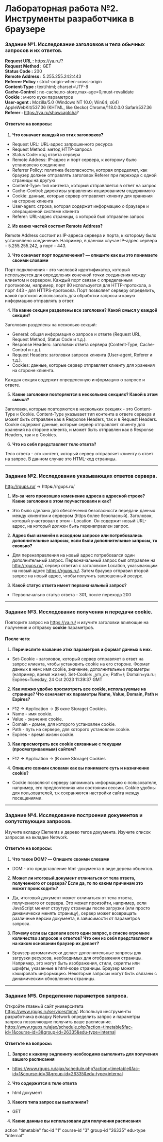 # Лабораторная работа №2. Инструменты разработчика в браузере

### Задание №1. Исследование заголовков и тела обычных запросов и их ответов.

**Request URL :** https://ya.ru/?  
**Request Method :** GET  
**Status Code :** 200  
**Remote Address :** 5.255.255.242:443  
**Referrer Policy :** strict-origin-when-cross-origin  
**Content-Type :** text/html; charset=UTF-8  
**Cache-Control :** no-cache,no-store,max-age=0,must-revalidate  
**Cookie :** много куки параметров  
**User-agent :** Mozilla/5.0 (Windows NT 10.0; Win64; x64) AppleWebKit/537.36 (KHTML, like Gecko) Chrome/118.0.0.0 Safari/537.36  
**Referer :** https://ya.ru/showcaptcha?

#### Ответьте на вопросы:
1. **Что означает каждый из этих заголовков?**
- Request URL: URL-адрес запрошенного ресурса
- Request Method: метод HTTP-запроса 
- Status Code: код ответа сервера
- Remote Address: IP-адрес и порт сервера, к которому было установлено соединение
- Referrer Policy: политика безопасности, которая определяет, как браузер должен отправлять заголовок Referer при переходе с одной страницы на другую
- Content-Type: тип контента, который отправляется в ответ на запрос
- Cache-Control: директивы управления кэшированием содержимого
- Cookie: данные, которые сервер отправляет клиенту для хранения на стороне клиента
- User-agent: строка, которая содержит информацию о браузере и операционной системе клиента
- Referer: URL-адрес страницы, с которой был отправлен запрос

2. **Из каких частей состоит Remote Address?**

Remote Address состоит из IP-адреса сервера и порта, к которому было установлено соединение. Например, в данном случае IP-адрес сервера - 5.255.255.242, а порт - 443.

3. **Что означает порт подключения? — опишите как вы это понимаете своими словами**

Порт подключения - это числовой идентификатор, который используется для определения конечной точки соединения между клиентом и сервером. Каждый порт связан с определенным протоколом, например, порт 80 используется для HTTP-протокола, а порт 443 - для HTTPS-протокола. Порт позволяет серверу определить, какой протокол использовать для обработки запроса и какую информацию отправлять в ответ.

4. **На какие секции разделены все заголовки? Какой смысл у каждой секции?**

Заголовки разделены на несколько секций:

- General: общая информация о запросе и ответе (Request URL, Request Method, Status Code и т.д.).
- Response Headers: заголовки ответа сервера (Content-Type, Cache-Control и т.д.).
- Request Headers: заголовки запроса клиента (User-agent, Referer и т.д.).
- Cookies: данные, которые сервер отправляет клиенту для хранения на стороне клиента.

Каждая секция содержит определенную информацию о запросе и ответе.

5. **Какие заголовки повторяются в нескольких секциях? Какой в этом смысл?**

Заголовки, которые повторяются в нескольких секциях - это Content-Type и Cookie. Content-Type указывает тип контента в ответе сервера и может быть отправлен как в Response Headers, так и в Request Headers. Cookie содержит данные, которые сервер отправляет клиенту для хранения на стороне клиента, и может быть отправлен как в Response Headers, так и в Cookies.

6. **Что из себя представляет тело ответа?**

Тело ответа - это контент, который сервер отправляет клиенту в ответ на запрос. В данном случае это HTML-код страницы.

------------

### Задание №2. Исследование указывающих ответов сервера.
http://rgups.ru/ -> http**s**://rgups.ru/
1. **Из-за чего произошло изменение адреса в адресной строке? Какие заголовки в этом поучаствовали и как?**
- Это было сделано для обеспечения безопасности передачи данных между клиентом и сервером (https более безопасный). Заголовок, который участвовал в этом - Location. Он содержит новый URL-адрес, на который должен быть перенаправлен запрос.
2. **Адрес был изменён в исходном запросе или потребовались дополнительные запросы, если были дополнительные запросы, то сколько?**
- Для перенаправления на новый адрес потребовался один дополнительный запрос. Первоначальный запрос был отправлен на http://rgups.ru/, сервер ответил с заголовком Location, указывающим на новый адрес https://rgups.ru/. Затем браузер отправил второй запрос на новый адрес, чтобы получить запрошенный ресурс.
3. **Какой статус ответа имеет первоначальный запрос?**
- Первоначально статус ответа - 301, после перехода 200
------------

### Задание №3. Исследование получения и передачи cookie.
Повторите запрос на https://ya.ru/ и изучите заголовки влияющие на получение и отправку **cookie** параметров.

#### После чего:
1. **Перечислите название этих параметров и формат данных в них.**
- Set-Cookie - заголовок, который сервер отправляет в ответ на запрос клиента, чтобы установить cookie на его стороне. Формат данных в нем: имя cookie, значение, дополнительные параметры (например, время жизни). Set-Cookie: _ym_d=; Path=/; Domain=ya.ru; Expires=Tuesday, 24 Oct 2023 11:39:37 GMT
2. **Как можно удобно просмотреть все cookie, используемые на странице? Что означают их параметры Name, Value, Domain, Path и Expires?**
- F12 -> Application -> (В окне Storage) Cookies. 
- Name - имя cookie.
- Value - значение cookie.
- Domain - домен, для которого установлен cookie.
- Path - путь на сервере, для которого установлен cookie.
- Expires - время жизни cookie.
3. **Как просмотреть все cookie связанные с текущим (просматриваемым) сайтом?**
- F12 -> Application -> (В окне Storage) Cookies
4. **Опишите своими словами как вы понимаете суть и назначение cookie?**
- Cookie позволяют серверу запоминать информацию о пользователе, например, его предпочтениях или состоянии сессии. Cokkie удобны для пользователей, т.к сохраняются настройки сайта между посещениями.

------------

### Задание №4. Исследование построения документов и сопутствующих запросов.
Изучите вкладку Elements и дерево тегов документа. Изучите список запросов на вкладке Network.

#### Ответьте на вопросы:
1. **Что такое DOM? — Опишите своими словами**
- DOM -  это представление html-документа в виде дерева объектов.
2. **Может ли итоговый документ отличаться от тела ответа, полученного от сервера? Если да, то по каким причинам это может происходить?**
- Да, итоговый документ может отличаться от тела ответа, полученного от сервера. Это может произойти, например, если JavaScript меняет струтуру страницы после загрузки (или просто динамически менять страницу), сервер может возвращать различные версии документа, в зависимости от параметров запроса.
3. **Почему если вы сделали всего один запрос, в списке огромное количество запросов и ответов? Что они из себя представляют и на каком основании браузер их делает?**
- Браузер автоматически делает дополнительные запросы для загрузки ресурсов, необходимых для отображения страницы. Например, это могут быть изображения, стили, скрипты или шрифты, указанные в html-коде страницы. Браузер может кэшировать информацию. Некоторые запросы могут быть связаны с динамическим обновлением страницы. 

------------

### Задание №5. Определение параметров запроса.
Откройте главный сайт университета https://www.rgups.ru/services/time/. Используя инструменты разработчика вкладку Network определить запрос и параметры запроса
позволяющие получить ваше расписание.
https://www.rgups.ru/ajax/schedule.php?action=timetable&fac-id=1&course-id=3&group-id=26335&edu-type=internal

#### Ответьте на вопросы:
1. **Запрос к какому эндпоинту необходимо выполнить для получения вашего расписания**
- https://www.rgups.ru/ajax/schedule.php?action=timetable&fac-id=1&course-id=3&group-id=26335&edu-type=internal
2. **Что содержится в теле ответа**
- html документ
3. **Какого типа запрос вы выполнили?** 
- GET
4. **Какие данные вы использовали для получения расписания**

action	"timetable"
fac-id	"1"
course-id	"3"
group-id	"26335"
edu-type	"internal"
